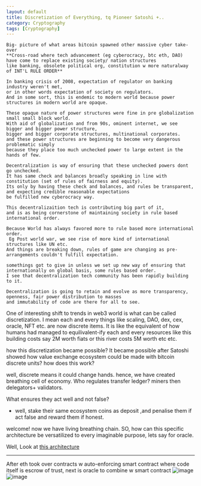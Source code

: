```yaml
---
layout: default
title: Discretization of Everything, tq Pioneer Satoshi +..
category: Cryptography
tags: [Cryptography]
---
```


```
Big- picture of what areas bitcoin spawned other massive cyber take-over
**Cross-road where tech advancement (eg cyberocracy, btc eth, DAO) have come to replace existing society/ nation structures
like banking, obsolete political org, constitution w more naturalway of INT'L RULE ORDER**

In banking crisis of 2008, expectation of regulator on banking industry weren't met,
or in other words expectation of society on regulators.
And in some sort, this is endemic to modern world because power structures in modern world are opaque.

These opaque nature of power structures were fine in pre globalization small small block world.
With aid of globalization and from 90s, ominent internet, we see bigger and bigger power structure,
bigger and bigger corporate structures, multinational corporates.
and these power structures are beginning to become very dangerous problematic simply
because they place too much unchecked power to large extent in the hands of few.

Decentralization is way of ensuring that these unchecked powers dont go unchecked.
It has same check and balances broadly speaking in line with constitution (set of rules of fairness and equity).
Its only by having these check and balances, and rules be transparent, and expecting credible reasonable expectations
be fulfilled new cyberocracy way.

This decentralizaition tech is contributing big part of it,
and is as being cornerstone of maintaining society in rule based international order.

Because World has always favored more to rule based more international order.
 Eg Post world war, we see rise of more kind of international structures like UN etc.
And things are breaking down, rules of game are changing as pre- arrangements couldn't fulfill expectation.

somethings got to give in unless we set up new way of ensuring that internationally on global basis, some rules based order.
I see that decentralization tech community has been rapidly building to it.

Decentralization is going to retain and evolve as more transparency, openness, fair power distribution to masses
and immutability of code are there for all to see.
```

One of interesting shift to trends in web3 world is what can be called discretization. I mean each and every things like scaling, DAO, dex, cex, oracle, NFT etc. are now discrete items.
It is like the equivalent of how humans had managed to equilivalent-ify each and every resources like this building costs say 2M worth fiats or this river costs 5M worth etc etc. 

how this discretization became possible? It became possible after Satoshi showed how value exchange ecosystem could be made with bitcoin discrete units? 
how does this work?

well, discrete means it could change hands. hence, we have created breathing cell of economy.
Who regulates transfer ledger? miners then delegators+ validators.

What ensures they act well and not false?
- well, stake their same ecosystem coins as deposit ,and penalise them if act false and reward them if honest.

welcome! now we have living breathing chain. SO, how can this specific architecture be versatilized to every imaginable purpose, lets say for oracle. 

Well, Look at [this architecture](https://coinmarketcap.com/earn/videos/what-is-the-graph)

---
After eth took over contracts w auto-enforcing smart contract where code itself is escrow of trust, next is oracle to combine w smart contract
![image](https://github.com/user-attachments/assets/fd2579b2-94ba-4ee1-a256-a078474361f4)
![image](https://github.com/user-attachments/assets/ccc84b36-c54d-4369-9a50-5fa88f362a4f)





